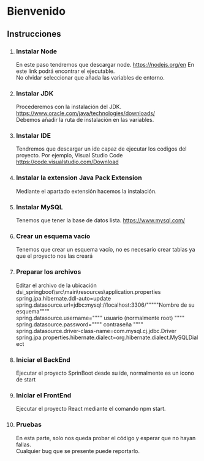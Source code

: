 # Bienvenido

## Instrucciones

1. ### Instalar Node
   En este paso tendremos que descargar node. 
   https://nodejs.org/en
   En este link podrá encontrar el ejecutable.<br>
   No olvidar seleccionar que añada las variables de entorno.
1. ### Instalar JDK
   Procederemos con la instalación del JDK.
   https://www.oracle.com/java/technologies/downloads/<br>
   Debemos añadir la ruta de instalación en las variables.
2. ### Instalar IDE
   Tendremos que descargar un ide capaz de ejecutar los codigos del proyecto. Por ejemplo, Visual Studio Code
   https://code.visualstudio.com/Download
3. ### Instalar la extension Java Pack Extension
   Mediante el apartado extensión hacemos la instalación.
5. ### Instalar MySQL
   Tenemos que tener la base de datos lista.
   https://www.mysql.com/
6. ### Crear un esquema vacío 
   Tenemos que crear un esquema vacío, no es necesario crear tablas ya que el proyecto nos las creará
7. ### Preparar los archivos
   Editar el archivo de la ubicación dsi_springboot\src\main\resources\application.properties
   spring.jpa.hibernate.ddl-auto=update<br>
   spring.datasource.url=jdbc:mysql://localhost:3306/"""""Nombre de su esquema""""<br>
   spring.datasource.username="""" usuario (normalmente root) """"<br>
   spring.datasource.password="""" contraseña """"<br>
   spring.datasource.driver-class-name=com.mysql.cj.jdbc.Driver<br>
   spring.jpa.properties.hibernate.dialect=org.hibernate.dialect.MySQLDialect
9. ### Iniciar el BackEnd
    Ejecutar el proyecto SprinBoot desde su ide, normalmente es un icono de start
10. ### Iniciar el FrontEnd
    Ejecutar el proyecto React mediante el comando npm start.
11. ### Pruebas
    En esta parte, solo nos queda probar el código y esperar que no hayan fallas. <br>
    Cualquier bug que se presente puede reportarlo.
